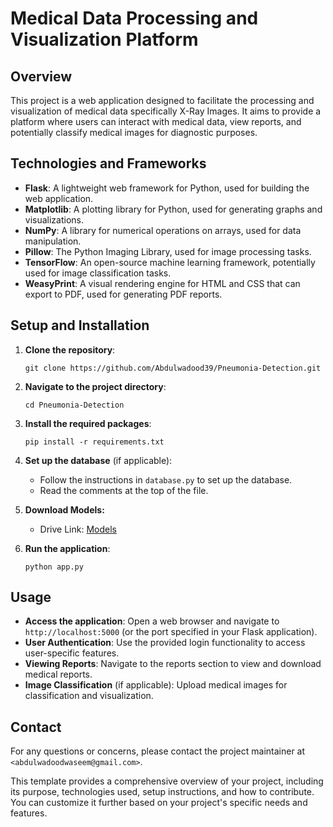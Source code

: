 # Medical Data Processing and Visualization Platform

## Overview

This project is a web application designed to facilitate the processing and visualization of medical data specifically X-Ray Images. It aims to provide a platform where users can interact with medical data, view reports, and potentially classify medical images for diagnostic purposes.

## Technologies and Frameworks

- **Flask**: A lightweight web framework for Python, used for building the web application.
- **Matplotlib**: A plotting library for Python, used for generating graphs and visualizations.
- **NumPy**: A library for numerical operations on arrays, used for data manipulation.
- **Pillow**: The Python Imaging Library, used for image processing tasks.
- **TensorFlow**: An open-source machine learning framework, potentially used for image classification tasks.
- **WeasyPrint**: A visual rendering engine for HTML and CSS that can export to PDF, used for generating PDF reports.

## Setup and Installation

1. **Clone the repository**:

   ```
   git clone https://github.com/Abdulwadood39/Pneumonia-Detection.git
   ```

2. **Navigate to the project directory**:

   ```
   cd Pneumonia-Detection
   ```

3. **Install the required packages**:

   ```
   pip install -r requirements.txt
   ```

4. **Set up the database** (if applicable):

   - Follow the instructions in `database.py` to set up the database.
   - Read the comments at the top of the file.

5. **Download Models:**

   - Drive Link: [Models](https://drive.google.com/drive/folders/1tfgOim7M0FWiJB4sizWSET-SAToytTdx?usp=sharing)

6. **Run the application**:

   ```
   python app.py
   ```

## Usage

- **Access the application**: Open a web browser and navigate to `http://localhost:5000` (or the port specified in your Flask application).
- **User Authentication**: Use the provided login functionality to access user-specific features.
- **Viewing Reports**: Navigate to the reports section to view and download medical reports.
- **Image Classification** (if applicable): Upload medical images for classification and visualization.

## Contact

For any questions or concerns, please contact the project maintainer at `<abdulwadoodwaseem@gmail.com>`.

This template provides a comprehensive overview of your project, including its purpose, technologies used, setup instructions, and how to contribute. You can customize it further based on your project's specific needs and features.

